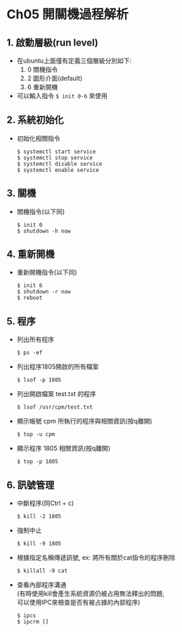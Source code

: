 # Ch05 開關機過程解析
## 1. 啟動層級(run level)
* 在ubuntu上面僅有定義三個層級分別如下: 
    1. 0 關機指令
    1. 2 圖形介面(default)
    1. 6 重新開機
* 可以輸入指令 `$ init 0-6` 來使用

## 2. 系統初始化
* 初始化相關指令
    ```
    $ systemctl start service  
    $ systemctl stop service  
    $ systemctl disable service  
    $ systemctl enable service
## 3. 關機
* 關機指令(以下同)
    ```
    $ init 0  
    $ shutdown -h now
## 4. 重新開機
* 重新開機指令(以下同)
    ```
    $ init 6  
    $ shutdown -r now  
    $ reboot
## 5. 程序
* 列出所有程序
    ```
    $ ps -ef   
* 列出程序1805開啟的所有檔案 
    ```
    $ lsof -p 1805  
* 列出開啟檔案 test.txt 的程序
    ```
    $ lsof /usr/cpm/test.txt   
* 顯示帳號 cpm 所執行的程序與相關資訊(按q離開)  
    ```
    $ top -u cpm 
* 顯示程序 1805 相關資訊(按q離開)
    ```
    $ top -p 1805  
## 6. 訊號管理
* 中斷程序(同Ctrl + c)
    ```
    $ kill -2 1805
* 強制中止
    ```
    $ kill -9 1805
* 根據指定名稱傳遞訊號, ex: 將所有關於cat指令的程序刪除
    ```
    $ killall -9 cat
* 查看內部程序溝通  
(有時使用kill會產生系統資源仍被占用無法釋出的問題,  
可以使用IPC來檢查是否有被占據的內部程序)
    ```
    $ ipcs  
    $ ipcrm []